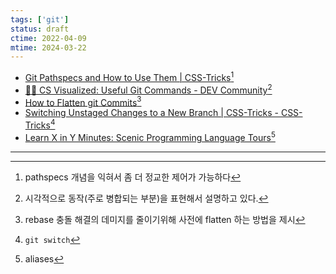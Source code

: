 ```yaml
---
tags: ['git']
status: draft
ctime: 2022-04-09
mtime: 2024-03-22
---
```


- [Git Pathspecs and How to Use Them | CSS-Tricks](https://css-tricks.com/git-pathspecs-and-how-to-use-them/)[^1]
- [🌳🚀 CS Visualized: Useful Git Commands - DEV Community](https://dev.to/lydiahallie/cs-visualized-useful-git-commands-37p1)[^2]
- [How to Flatten git Commits](https://davidwalsh.name/flatten-git-commits)[^3]
- [Switching Unstaged Changes to a New Branch | CSS-Tricks - CSS-Tricks](https://css-tricks.com/git-switching-unstaged-changes-to-a-new-branch/)[^4]
- [Learn X in Y Minutes: Scenic Programming Language Tours](https://learnxinyminutes.com/docs/bash/)[^5]

---

[^1]: pathspecs 개념을 익혀서 좀 더 정교한 제어가 가능하다
[^2]: 시각적으로 동작(주로 병합되는 부분)을 표현해서 설명하고 있다.
[^3]: rebase 충돌 해결의 데미지를 줄이기위해 사전에 flatten 하는 방법을 제시
[^4]: `git switch`
[^5]: aliases